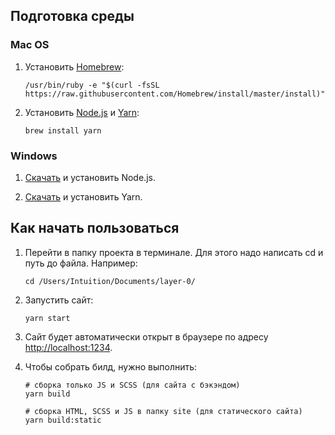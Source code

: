 ## Подготовка среды

### Mac OS

1. Установить [Homebrew](https://brew.sh):
    ```shell
    /usr/bin/ruby -e "$(curl -fsSL https://raw.githubusercontent.com/Homebrew/install/master/install)"
    ```

2. Установить [Node.js](https://nodejs.org/en/) и [Yarn](https://yarnpkg.com/lang/en/):
    ```shell
    brew install yarn
    ```

### Windows

1. [Скачать](https://nodejs.org/en/) и установить Node.js.

2. [Скачать](https://yarnpkg.com/lang/en/docs/install/#windows-stable) и установить Yarn.

## Как начать пользоваться

1. Перейти в папку проекта в терминале. Для этого надо написать cd и путь до файла. Например:
    ```shell
    cd /Users/Intuition/Documents/layer-0/
    ```

2. Запустить сайт:
    ```shell
    yarn start
    ```

3. Сайт будет автоматически открыт в браузере по адресу [http://localhost:1234](http://localhost:1234).

4. Чтобы собрать билд, нужно выполнить:
    ```shell
    # сборка только JS и SCSS (для сайта с бэкэндом)
    yarn build

    # сборка HTML, SCSS и JS в папку site (для статического сайта)
    yarn build:static
    ```
